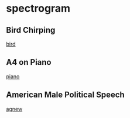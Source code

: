# spectrogram

## Bird Chirping
[bird](figures/bird_calls.png)

## A4 on Piano
[piano](figures/piano_a4.png)

## American Male Political Speech
[agnew](figures/agnew_speech.png)
